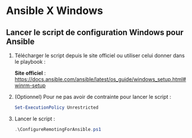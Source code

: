# Ansible X Windows

## Lancer le script de configuration Windows pour Ansible

1. Télécharger le script depuis le site officiel ou utiliser celui donner dans le playbook :

    **Site officiel** : https://docs.ansible.com/ansible/latest/os_guide/windows_setup.html#winrm-setup

2. (Optionnel) Pour ne pas avoir de contrainte pour lancer le script :

    ```powershell
   Set-ExecutionPolicy Unrestricted
    ```

3. Lancer le script :

    ```powershell
    .\ConfigureRemotingForAnsible.ps1
    ```
